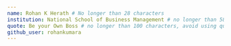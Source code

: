 ```yaml
---
name: Rohan K Herath # No longer than 28 characters
institution: National School of Business Management # no longer than 58 characters
quote: Be your Own Boss # no longer than 100 characters, avoid using quotes(") to guarantee the format remains the same.
github_user: rohankumara
---
```

